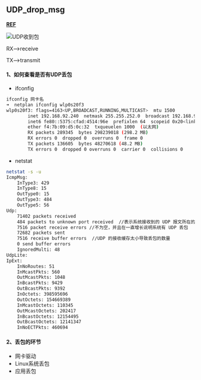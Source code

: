 ## UDP_drop_msg

**[REF](https://cloud.tencent.com/developer/article/1638140)**

![UDP收到包](https://ask.qcloudimg.com/http-save/7256485/lvvrsffme9.jpeg?imageView2/2/w/2560/h/7000)

RX-->receive

TX-->transmit

#### 1、如何查看是否有UDP丢包

- ifconfig

```bash
ifconfig 网卡名
➜  netplan ifconfig wlp0s20f3
wlp0s20f3: flags=4163<UP,BROADCAST,RUNNING,MULTICAST>  mtu 1500
        inet 192.168.92.240  netmask 255.255.252.0  broadcast 192.168.95.255
        inet6 fe80::5375:cfad:4514:96e  prefixlen 64  scopeid 0x20<link>
        ether f4:7b:09:d5:0c:32  txqueuelen 1000  (以太网)
        RX packets 289345  bytes 298239018 (298.2 MB)
        RX errors 0  dropped 0  overruns 0  frame 0
        TX packets 136605  bytes 48270618 (48.2 MB)
        TX errors 0  dropped 0 overruns 0  carrier 0  collisions 0
```

- netstat

```bash
netstat -s -u
IcmpMsg:
    InType3: 429
    InType8: 15
    OutType0: 15
    OutType3: 484
    OutType5: 56
Udp:
    71402 packets received
    484 packets to unknown port received  //表示系统接收到的 UDP 报文所在的目标端口没有应用在监听，一般是服务没有启动导致的
    7516 packet receive errors //不为空，并且在一直增长说明系统有 UDP 丢包
    72682 packets sent
    7516 receive buffer errors	//UDP 的接收缓存太小导致丢包的数量
    0 send buffer errors
    IgnoredMulti: 48
UdpLite:
IpExt:
    InNoRoutes: 51
    InMcastPkts: 560
    OutMcastPkts: 1048
    InBcastPkts: 9429
    OutBcastPkts: 9392
    InOctets: 398595696
    OutOctets: 154669389
    InMcastOctets: 110345
    OutMcastOctets: 202417
    InBcastOctets: 12154495
    OutBcastOctets: 12141347
    InNoECTPkts: 460694
```

#### 2、丢包的环节

- 网卡驱动
- Linux系统丢包
- 应用丢包

